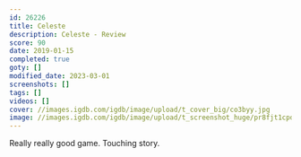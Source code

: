 ```yaml
---
id: 26226
title: Celeste
description: Celeste - Review
score: 90
date: 2019-01-15
completed: true
goty: []
modified_date: 2023-03-01
screenshots: []
tags: []
videos: []
cover: //images.igdb.com/igdb/image/upload/t_cover_big/co3byy.jpg
image: //images.igdb.com/igdb/image/upload/t_screenshot_huge/pr8fjt1cpd5wcwbkgd2r.jpg
---
```

Really really good game. Touching story.